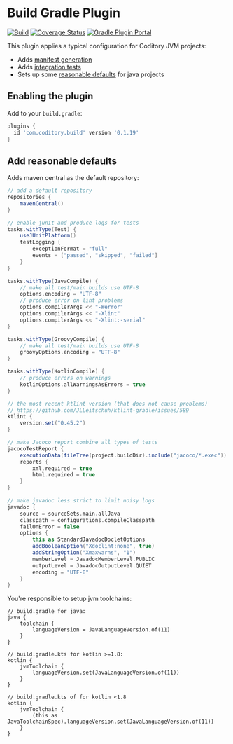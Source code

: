 # Build Gradle Plugin
[![Build](https://github.com/coditory/gradle-build-plugin/actions/workflows/build.yml/badge.svg)](https://github.com/coditory/gradle-build-plugin/actions/workflows/build.yml)
[![Coverage Status](https://coveralls.io/repos/github/coditory/gradle-build-plugin/badge.svg)](https://coveralls.io/github/coditory/gradle-build-plugin)
[![Gradle Plugin Portal](https://img.shields.io/badge/Plugin_Portal-v0.1.19-green.svg)](https://plugins.gradle.org/plugin/com.coditory.build)

This plugin applies a typical configuration for Coditory JVM projects:
- Adds [manifest generation](https://github.com/coditory/gradle-manifest-plugin)
- Adds [integration tests](https://github.com/coditory/gradle-integration-test-plugin)
- Sets up some [reasonable defaults](#add-reasonable-defaults) for java projects

## Enabling the plugin

Add to your `build.gradle`:

```gradle
plugins {
  id 'com.coditory.build' version '0.1.19'
}
```

## Add reasonable defaults

Adds maven central as the default repository:

```gradle
// add a default repository
repositories {
    mavenCentral()
}

// enable junit and produce logs for tests
tasks.withType(Test) {
    useJUnitPlatform()
    testLogging {
        exceptionFormat = "full"
        events = ["passed", "skipped", "failed"]
    }
}

tasks.withType(JavaCompile) {
    // make all test/main builds use UTF-8
    options.encoding = "UTF-8"
    // produce error on lint problems
    options.compilerArgs << "-Werror"
    options.compilerArgs << "-Xlint"
    options.compilerArgs << "-Xlint:-serial"
}

tasks.withType(GroovyCompile) {
    // make all test/main builds use UTF-8
    groovyOptions.encoding = "UTF-8"
}

tasks.withType(KotlinCompile) {
    // produce errors on warnings
    kotlinOptions.allWarningsAsErrors = true
}

// the most recent ktlint version (that does not cause problems)
// https://github.com/JLLeitschuh/ktlint-gradle/issues/589
ktlint {
    version.set("0.45.2")
}

// make Jacoco report combine all types of tests
jacocoTestReport {
    executionData(fileTree(project.buildDir).include("jacoco/*.exec"))
    reports {
        xml.required = true
        html.required = true
    }
}

// make javadoc less strict to limit noisy logs
javadoc {
    source = sourceSets.main.allJava
    classpath = configurations.compileClasspath
    failOnError = false
    options {
        this as StandardJavadocDocletOptions
        addBooleanOption("Xdoclint:none", true)
        addStringOption("Xmaxwarns", "1")
        memberLevel = JavadocMemberLevel.PUBLIC
        outputLevel = JavadocOutputLevel.QUIET
        encoding = "UTF-8"
    }
}
```

You're responsible to setup jvm toolchains:
```
// build.gradle for java:
java {
    toolchain {
        languageVersion = JavaLanguageVersion.of(11)
    }
}

// build.gradle.kts for kotlin >=1.8:
kotlin {
    jvmToolchain {
        languageVersion.set(JavaLanguageVersion.of(11))
    }
}

// build.gradle.kts of for kotlin <1.8
kotlin {
    jvmToolchain {
        (this as JavaToolchainSpec).languageVersion.set(JavaLanguageVersion.of(11))
    }
}
```
